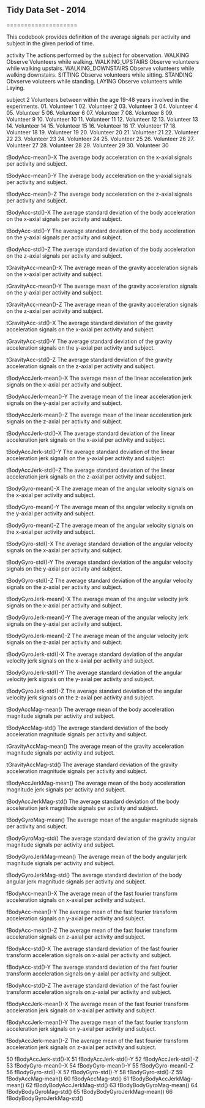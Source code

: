 ## Tidy Data Set - 2014
====================

This codebook provides definition of the average signals per activity and subject in the given period of time.

activity
	The actions performed by the subject for observation.
		WALKING				Observe Volunteers while walking.
		WALKING_UPSTAIRS	Observe volunteers while walking upstairs.
		WALKING_DOWNSTAIRS	Observe volunteers while walking downstairs.
		SITTING				Observe volunteers while sitting.
		STANDING			Obvserve voluteers while standing.
		LAYING				Observe volunteers while Laying.

subject	2
	Volunteers between within the age 19-48 years involved in the experiments.
		01. Volunteer 1
		02. Volunteer 2
		03. Volunteer 3
		04. Volunteer 4
		05. Volunteer 5
		06. Volunteer 6
		07. Volunteer 7
		08. Volunteer 8
		09. Volunteer 9
		10. Volunteer 10
		11. Volunteer 11
		12. Volunteer 12
		13. Volunteer 13
		14. Volunteer 14
		15. Volunteer 15
		16. Volunteer 16
		17. Volunteer 17
		18. Volunteer 18
		19. Volunteer 19
		20. Volunteer 20
		21. Volunteer 21
		22. Volunteer 22
		23. Volunteer 23
		24. Volunteer 24
		25. Volunteer 25
		26. Volunteer 26
		27. Volunteer 27
		28. Volunteer 28
		29. Volunteer 29
		30. Volunteer 30
		
tBodyAcc-mean()-X
	The average body acceleration on the x-axial signals per activity and subject.
	
tBodyAcc-mean()-Y
	The average body acceleration on the y-axial signals per activity and subject.

tBodyAcc-mean()-Z
	The average body acceleration on the z-axial signals per activity and subject.

tBodyAcc-std()-X
	The average standard deviation of the body acceleration on the x-axial signals per activity and subject.

tBodyAcc-std()-Y
	The average standard deviation of the body acceleration on the y-axial signals per activity and subject.

tBodyAcc-std()-Z
	The average standard deviation of the body acceleration on the z-axial signals per activity and subject.

tGravityAcc-mean()-X
	The average mean of the gravity acceleration signals on the x-axial per activity and subject.

tGravityAcc-mean()-Y
	The average mean of the gravity acceleration signals on the y-axial per activity and subject.

tGravityAcc-mean()-Z
	The average mean of the gravity acceleration signals on the z-axial per activity and subject.

tGravityAcc-std()-X
	The average standard deviation of the gravity acceleration signals on the x-axial per activity and subject.

tGravityAcc-std()-Y
	The average standard deviation of the gravity acceleration signals on the y-axial per activity and subject.

tGravityAcc-std()-Z
	The average standard deviation of the gravity acceleration signals on the z-axial per activity and subject.

tBodyAccJerk-mean()-X
	The average mean of the linear acceleration jerk signals on the x-axial per activity and subject.

tBodyAccJerk-mean()-Y
	The average mean of the linear acceleration jerk signals on the y-axial per activity and subject.

tBodyAccJerk-mean()-Z
	The average mean of the linear acceleration jerk signals on the z-axial per activity and subject.

tBodyAccJerk-std()-X
	The average standard deviation of the linear acceleration jerk signals on the x-axial per activity and subject.

tBodyAccJerk-std()-Y
	The average standard deviation of the linear acceleration jerk signals on the y-axial per activity and subject.

tBodyAccJerk-std()-Z
	The average standard deviation of the linear acceleration jerk signals on the z-axial per activity and subject.

tBodyGyro-mean()-X
	The average mean of the  angular velocity signals on the x-axial per activity and subject.

tBodyGyro-mean()-Y
	The average mean of the  angular velocity signals on the y-axial per activity and subject.

tBodyGyro-mean()-Z
	The average mean of the  angular velocity signals on the x-axial per activity and subject.
	
tBodyGyro-std()-X
	The average standard deviation of the  angular velocity signals on the x-axial per activity and subject.

tBodyGyro-std()-Y
	The average standard deviation of the  angular velocity signals on the y-axial per activity and subject.
	
tBodyGyro-std()-Z
	The average standard deviation of the  angular velocity signals on the z-axial per activity and subject.

tBodyGyroJerk-mean()-X
	The average mean of the  angular velocity jerk signals on the x-axial per activity and subject.

tBodyGyroJerk-mean()-Y
	The average mean of the  angular velocity jerk signals on the y-axial per activity and subject.

tBodyGyroJerk-mean()-Z
	The average mean of the  angular velocity jerk signals on the z-axial per activity and subject.

tBodyGyroJerk-std()-X
	The average standard deviation of the  angular velocity jerk signals on the x-axial per activity and subject.

tBodyGyroJerk-std()-Y
	The average standard deviation of the  angular velocity jerk signals on the y-axial per activity and subject.

tBodyGyroJerk-std()-Z
	The average standard deviation of the  angular velocity jerk signals on the z-axial per activity and subject.

tBodyAccMag-mean()
	The average mean of the body acceleration magnitude signals per activity and subject.

tBodyAccMag-std()
	The average standard deviation of the body acceleration magnitude signals  per activity and subject.

tGravityAccMag-mean()
	The average mean of the gravity acceleration magnitude signals per activity and subject.

tGravityAccMag-std()
	The average standard deviation of the gravity acceleration magnitude signals per activity and subject.
	
tBodyAccJerkMag-mean()
	The average mean of the body acceleration magnitude jerk signals per activity and subject.

tBodyAccJerkMag-std()
	The average standard deviation of the body acceleration jerk magnitude signals per activity and subject.

tBodyGyroMag-mean()
	The average mean of the  angular  magnitude signals per activity and subject.

tBodyGyroMag-std()
	The average standard deviation of the gravity angular magnitude signals per activity and subject.
	
tBodyGyroJerkMag-mean()
	The average mean of the body angular jerk magnitude signals per activity and subject.

tBodyGyroJerkMag-std()
	The average standard deviation of the body angular jerk magnitude signals per activity and subject.

fBodyAcc-mean()-X
	The average mean of the fast fourier transform acceleration signals on x-axial per activity and subject.

fBodyAcc-mean()-Y
	The average mean of the fast fourier transform acceleration signals on y-axial per activity and subject.

fBodyAcc-mean()-Z
	The average mean of the fast fourier transform acceleration signals on z-axial per activity and subject.

fBodyAcc-std()-X
	The average standard deviation of the fast fourier transform acceleration signals on x-axial per activity and subject.

fBodyAcc-std()-Y
	The average standard deviation of the fast fourier transform acceleration signals on y-axial per activity and subject.

fBodyAcc-std()-Z
	The average standard deviation of the fast fourier transform acceleration signals on z-axial per activity and subject.

fBodyAccJerk-mean()-X
	The average mean of the fast fourier transform acceleration jerk signals on x-axial per activity and subject.

fBodyAccJerk-mean()-Y
	The average mean of the fast fourier transform acceleration jerk signals on y-axial per activity and subject.

fBodyAccJerk-mean()-Z
	The average mean of the fast fourier transform acceleration jerk signals on z-axial per activity and subject.
	
50 fBodyAccJerk-std()-X
51 fBodyAccJerk-std()-Y
52 fBodyAccJerk-std()-Z
53 fBodyGyro-mean()-X
54 fBodyGyro-mean()-Y
55 fBodyGyro-mean()-Z
56 fBodyGyro-std()-X
57 fBodyGyro-std()-Y
58 fBodyGyro-std()-Z
59 fBodyAccMag-mean()
60 fBodyAccMag-std()
61 fBodyBodyAccJerkMag-mean()
62 fBodyBodyAccJerkMag-std()
63 fBodyBodyGyroMag-mean()
64 fBodyBodyGyroMag-std()
65 fBodyBodyGyroJerkMag-mean()
66 fBodyBodyGyroJerkMag-std()

